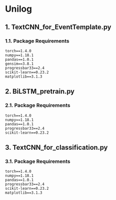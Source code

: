 # Unilog
## 1. TextCNN_for_EventTemplate.py
### 1.1. Package Requirements
```
torch==1.4.0
numpy==1.18.1
pandas==1.0.1
gensim==3.8.1
progressbar33==2.4
scikit-learn==0.23.2
matplotlib==3.1.3
```

## 2. BiLSTM_pretrain.py
### 2.1. Package Requirements
```
torch==1.4.0
numpy==1.18.1
pandas==1.0.1
progressbar33==2.4
scikit-learn==0.23.2
```

## 3. TextCNN_for_classification.py
### 3.1. Package Requirements
```
torch==1.4.0
numpy==1.18.1
pandas==1.0.1
progressbar33==2.4
scikit-learn==0.23.2
matplotlib==3.1.3
```
